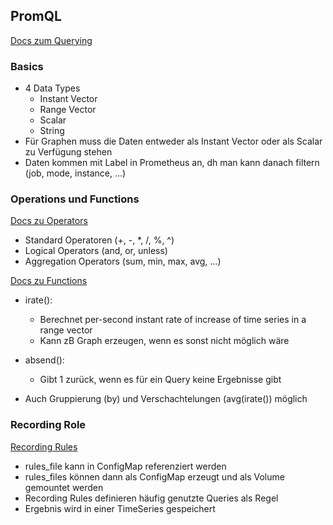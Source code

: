 ## PromQL

[Docs zum Querying](https://prometheus.io/docs/prometheus/latest/querying/basics/)

### Basics

- 4 Data Types
  - Instant Vector
  - Range Vector
  - Scalar
  - String
- Für Graphen muss die Daten entweder als Instant Vector oder als Scalar zu Verfügung stehen
- Daten kommen mit Label in Prometheus an, dh man kann danach filtern (job, mode, instance, ...)

### Operations und Functions

[Docs zu Operators](https://prometheus.io/docs/prometheus/latest/querying/operators/)

- Standard Operatoren (+, -, *, /, %, ^)
- Logical Operators (and, or, unless)
- Aggregation Operators (sum, min, max, avg, ...)

[Docs zu Functions](https://prometheus.io/docs/prometheus/latest/querying/functions/)

- irate(): 
  - Berechnet per-second instant rate of increase of time series in a range vector
  - Kann zB Graph erzeugen, wenn es sonst nicht möglich wäre
- absend():
  - Gibt 1 zurück, wenn es für ein Query keine Ergebnisse gibt

- Auch Gruppierung (by) und Verschachtelungen (avg(irate()) möglich

### Recording Role

[Recording Rules](https://prometheus.io/docs/prometheus/latest/configuration/recording_rules/)

- rules_file kann in ConfigMap referenziert werden
- rules_files können dann als ConfigMap erzeugt und als Volume gemountet werden
- Recording Rules definieren häufig genutzte Queries als Regel
- Ergebnis wird in einer TimeSeries gespeichert
